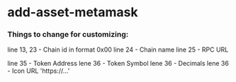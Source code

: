 # add-asset-metamask

### Things to change for customizing:

line 13, 23 - Chain id in format 0x00
line 24 - Chain name
line 25 - RPC URL

line 35 - Token Address
lene 36 - Token Symbol
lene 36 - Decimals
lene 36 - Icon URL 'https://...'
